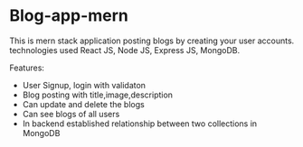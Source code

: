 # Blog-app-mern

This is mern stack application posting blogs by creating your user accounts.
technologies used React JS, Node JS, Express JS, MongoDB.

Features:
- User Signup, login with validaton
- Blog posting with title,image,description
- Can update and delete the blogs
- Can see blogs of all users
- In backend established relationship between two collections in MongoDB
